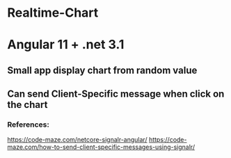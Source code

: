 # Realtime-Chart
# Angular 11 + .net 3.1
## Small app display chart from random value
## Can send Client-Specific message when click on the chart

### References:
https://code-maze.com/netcore-signalr-angular/
https://code-maze.com/how-to-send-client-specific-messages-using-signalr/
